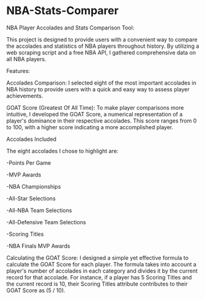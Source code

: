 # NBA-Stats-Comparer
NBA Player Accolades and Stats Comparison Tool:

This project is designed to provide users with a convenient way to compare the accolades and statistics of NBA players throughout history. By utilizing a web scraping script and a free NBA API, I gathered comprehensive data on all NBA players.

Features:

Accolades Comparison: I selected eight of the most important accolades in NBA history to provide users with a quick and easy way to assess player achievements.

GOAT Score (Greatest Of All Time): To make player comparisons more intuitive, I developed the GOAT Score, a numerical representation of a player's dominance in their respective accolades. This score ranges from 0 to 100, with a higher score indicating a more accomplished player.

Accolades Included

The eight accolades I chose to highlight are:

-Points Per Game

-MVP Awards

-NBA Championships

-All-Star Selections

-All-NBA Team Selections

-All-Defensive Team Selections

-Scoring Titles

-NBA Finals MVP Awards

Calculating the GOAT Score:
I designed a simple yet effective formula to calculate the GOAT Score for each player. The formula takes into account a player's number of accolades in each category and divides it by the current record for that accolade. For instance, if a player has 5 Scoring Titles and the current record is 10, their Scoring Titles attribute contributes to their GOAT Score as (5 / 10).

